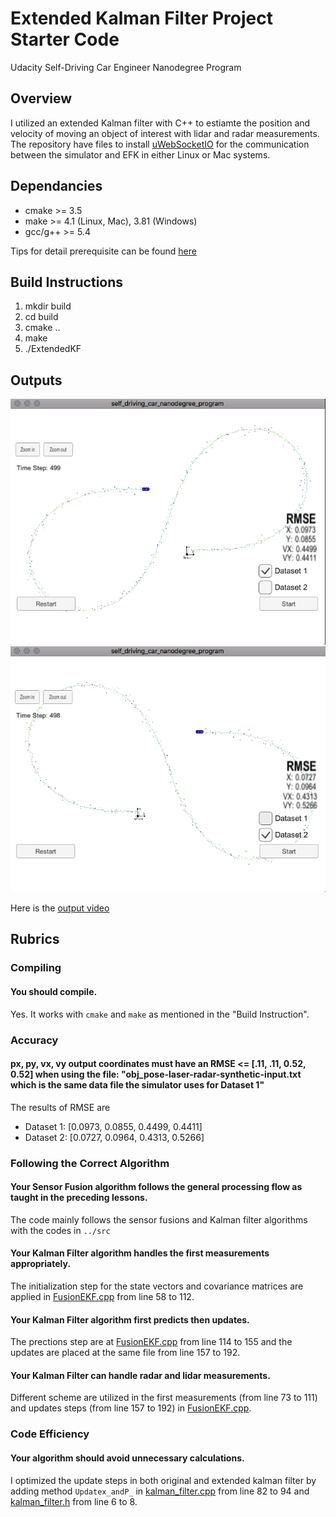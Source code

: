 # Extended Kalman Filter Project Starter Code

Udacity Self-Driving Car Engineer Nanodegree Program

## Overview

I utilized an extended Kalman filter with C++ to estiamte the position and velocity of moving an object of interest with lidar and radar measurements.
The repository have files to install [uWebSocketIO](https://github.com/uWebSockets/uWebSockets) for the communication between the simulator and EFK in either Linux or Mac systems.

## Dependancies

* cmake >= 3.5
* make >= 4.1 (Linux, Mac), 3.81 (Windows)
* gcc/g++ >= 5.4

Tips for detail prerequisite can be found [here](./README_Original.md)

## Build Instructions

1. mkdir build
2. cd build
3. cmake ..
4. make
5. ./ExtendedKF

## Outputs
[//]: # (Image References)

[image1]: ./Output/Output_DataSet_1.png "Dataset 1"
[image2]: ./Output/Output_DataSet_2.png "Dataset 2"

![alt text][image1]
![alt text][image2]

Here is the [output video](./output/SensorFusion_ExtendedKalmanFilter.mov)

## Rubrics

### Compiling

#### You should compile.
Yes. It works with ```cmake``` and ```make``` as mentioned in the "Build Instruction".

### Accuracy

#### px, py, vx, vy output coordinates must have an RMSE <= [.11, .11, 0.52, 0.52] when using the file: "obj_pose-laser-radar-synthetic-input.txt which is the same data file the simulator uses for Dataset 1"
The results of RMSE are
* Dataset 1: [0.0973, 0.0855, 0.4499, 0.4411]
* Dataset 2: [0.0727, 0.0964, 0.4313, 0.5266]


### Following the Correct Algorithm

#### Your Sensor Fusion algorithm follows the general processing flow as taught in the preceding lessons.
The code mainly follows the sensor fusions and Kalman filter algorithms with the codes in ```../src```

#### Your Kalman Filter algorithm handles the first measurements appropriately.
The initialization step for the state vectors and covariance matrices are applied in [FusionEKF.cpp](../src/FusionEKF.cpp) from line 58 to 112.

#### Your Kalman Filter algorithm first predicts then updates.
The prections step are at [FusionEKF.cpp](../src/FusionEKF.cpp) from line 114 to 155 and the updates are placed at the same file from line 157 to 192.

#### Your Kalman Filter can handle radar and lidar measurements.
Different scheme are utilized in the first measurements (from line 73 to 111) and updates steps (from line 157 to 192) in [FusionEKF.cpp](../src/FusionEKF.cpp).  

### Code Efficiency

#### Your algorithm should avoid unnecessary calculations.
I optimized the update steps in both original and extended kalman filter by adding method ```Updatex_andP_``` in [kalman_filter.cpp](../src/kalman_filter.cpp) from line 82 to 94 and [kalman_filter.h](../src/kalman_filter.h) from line 6 to 8.

